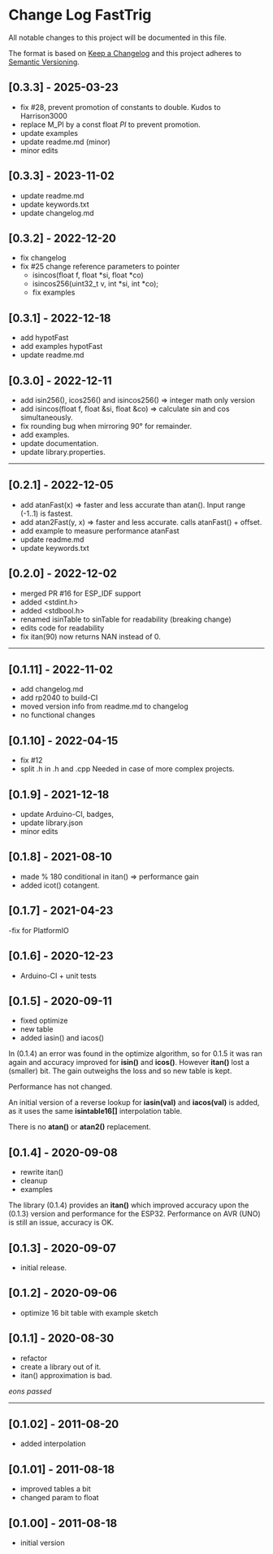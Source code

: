# Change Log FastTrig

All notable changes to this project will be documented in this file.

The format is based on [Keep a Changelog](http://keepachangelog.com/)
and this project adheres to [Semantic Versioning](http://semver.org/).


## [0.3.3] - 2025-03-23
- fix #28, prevent promotion of constants to double. Kudos to Harrison3000
- replace M_PI by a const float _PI_ to prevent promotion.
- update examples
- update readme.md (minor)
- minor edits


## [0.3.3] - 2023-11-02
- update readme.md
- update keywords.txt
- update changelog.md

## [0.3.2] - 2022-12-20
- fix changelog
- fix #25 change reference parameters to pointer
  - isincos(float f, float \*si, float \*co)
  - isincos256(uint32_t v, int \*si, int \*co);
  - fix examples

## [0.3.1] - 2022-12-18
- add hypotFast
- add examples hypotFast
- update readme.md

## [0.3.0] - 2022-12-11
- add isin256(), icos256() and isincos256() => integer math only version
- add isincos(float f, float &si, float &co) => calculate sin and cos simultaneously.
- fix rounding bug when mirroring 90° for remainder.
- add examples.
- update documentation.
- update library.properties.

----

## [0.2.1] - 2022-12-05
- add atanFast(x) => faster and less accurate than atan().
  Input range (-1..1) is fastest.
- add atan2Fast(y, x) => faster and less accurate.
  calls atanFast() + offset.
- add example to measure performance atanFast
- update readme.md
- update keywords.txt

## [0.2.0] - 2022-12-02
- merged PR #16 for ESP_IDF support
- added <stdint.h>
- added <stdbool.h>
- renamed isinTable to sinTable for readability (breaking change)
- edits code for readability
- fix itan(90) now returns NAN instead of 0.

----

## [0.1.11] - 2022-11-02
- add changelog.md
- add rp2040 to build-CI
- moved version info from readme.md to changelog
- no functional changes

## [0.1.10] - 2022-04-15
- fix #12
- split .h in .h and .cpp Needed in case of more complex projects.

## [0.1.9] - 2021-12-18
- update Arduino-CI, badges,
- update library.json
- minor edits

## [0.1.8] - 2021-08-10
- made % 180 conditional in itan() => performance gain
- added icot() cotangent.

## [0.1.7] - 2021-04-23
 -fix for PlatformIO

## [0.1.6] - 2020-12-23
- Arduino-CI + unit tests

## [0.1.5] - 2020-09-11
- fixed optimize
- new table
- added iasin() and iacos()

In (0.1.4) an error was found in the optimize algorithm, so for 0.1.5
it was ran again and accuracy improved for **isin()** and **icos()**.
However **itan()** lost a (smaller) bit.
The gain outweighs the loss and so new table is kept.

Performance has not changed.

An initial version of a reverse lookup for **iasin(val)** and **iacos(val)**
is added, as it uses the same **isintable16\[\]** interpolation table.

There is no **atan()** or **atan2()** replacement.


## [0.1.4] - 2020-09-08
- rewrite itan()
- cleanup
- examples

The library (0.1.4) provides an **itan()** which improved accuracy
upon the (0.1.3) version and performance for the ESP32.
Performance on AVR (UNO) is still an issue, accuracy is OK.


## [0.1.3] - 2020-09-07
- initial release.

## [0.1.2] - 2020-09-06
- optimize 16 bit table with example sketch

## [0.1.1] - 2020-08-30
- refactor
- create a library out of it.
- itan() approximation is bad.


_eons passed_

----

## [0.1.02] - 2011-08-20
- added interpolation

## [0.1.01] - 2011-08-18
- improved tables a bit
- changed param to float

## [0.1.00] - 2011-08-18
- initial version

